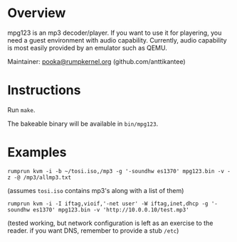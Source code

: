Overview
========

mpg123 is an mp3 decoder/player.  If you want to use it for playering,
you need a guest environment with audio capability.  Currently, audio
capability is most easily provided by an emulator such as QEMU.

Maintainer: pooka@rumpkernel.org (github.com/anttikantee)


Instructions
============

Run `make`.

The bakeable binary will be available in `bin/mpg123`.


Examples
========

```
rumprun kvm -i -b ~/tosi.iso,/mp3 -g '-soundhw es1370' mpg123.bin -v -z -@ /mp3/allmp3.txt
```
(assumes `tosi.iso` contains mp3's along with a list of them)

```
rumprun kvm -i -I iftag,vioif,'-net user' -W iftag,inet,dhcp -g '-soundhw es1370' mpg123.bin -v 'http://10.0.0.10/test.mp3'
```
(tested working, but network configuration is left as an exercise to the reader.
if you want DNS, remember to provide a stub `/etc`)
